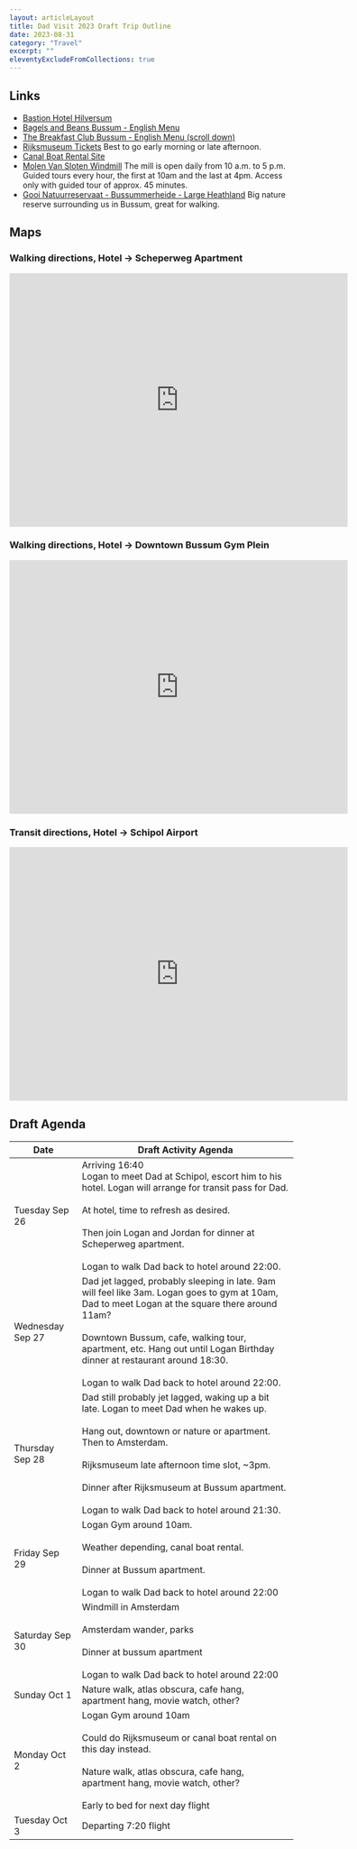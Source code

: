 ```yaml
---
layout: articleLayout
title: Dad Visit 2023 Draft Trip Outline
date: 2023-08-31
category: "Travel"
excerpt: ""
eleventyExcludeFromCollections: true
---
```


## Links

- [Bastion Hotel Hilversum](https://www.bastionhotels.com/nl-nl/hotels/hotel-bussum)
- [Bagels and Beans Bussum - English Menu](https://www.bagelsbeans.nl/nieuw/wp-content/uploads/2023/01/Terrasmenu_2023_Engels.pdf)
- [The Breakfast Club Bussum - English Menu (scroll down)](https://thebreakfastclub.nl/locatie/bussum/)
- [Rijksmuseum Tickets](https://www.tiqets.com/en/amsterdam-attractions-c75061/tickets-for-rijksmuseum-skip-the-ticket-line-p703796/?selected_date=2023-09-28&selected_timeslot_id=4298500) Best to go early morning or late afternoon.
- [Canal Boat Rental Site](https://booking.sloepdelen.nl/en/book/where-when?location=12&date=2023-09-29&onlyLocations=1,12,11)
- [Molen Van Sloten Windmill](https://molenvansloten.nl/) The mill is open daily from 10 a.m. to 5 p.m. Guided tours every hour, the first at 10am and the last at 4pm. Access only with guided tour of approx. 45 minutes.
- [Gooi Natuurreservaat - Bussummerheide - Large Heathland](https://gnr.nl/gebieden/bussummerheide/) Big nature reserve surrounding us in Bussum, great for walking.

## Maps

### Walking directions, Hotel -> Scheperweg Apartment

<iframe src="https://www.google.com/maps/embed?pb=!1m28!1m12!1m3!1d2441.7965898689563!2d5.162863413115716!3d52.26523870494225!2m3!1f0!2f0!3f0!3m2!1i1024!2i768!4f13.1!4m13!3e3!4m5!1s0x47c613595d23eda7%3A0xba8d3b36575ff531!2sBastion%20Hotel%20Bussum%20-%20Hilversum%2C%20Struikheiweg%203%2C%201406%20TK%20Bussum!3m2!1d52.2658426!2d5.1623339!4m5!1s0x47c614a0aa6ced49%3A0xa121d3299c173ca8!2sScheperweg%2019%2C%20Bussum!3m2!1d52.2646218!2d5.1685013!5e0!3m2!1sen!2snl!4v1693476883201!5m2!1sen!2snl" width="600" height="450" style="border:0;" allowfullscreen="" loading="lazy" referrerpolicy="no-referrer-when-downgrade"></iframe>

### Walking directions, Hotel -> Downtown Bussum Gym Plein

<iframe src="https://www.google.com/maps/embed?pb=!1m26!1m12!1m3!1d9765.380254364421!2d5.151554280760561!3d52.27343717994416!2m3!1f0!2f0!3f0!3m2!1i1024!2i768!4f13.1!4m11!3e3!4m5!1s0x47c613595d23eda7%3A0xba8d3b36575ff531!2sBastion%20Hotel%20Bussum%20-%20Hilversum%2C%20Struikheiweg%203%2C%201406%20TK%20Bussum!3m2!1d52.2658426!2d5.1623339!4m3!3m2!1d52.274309599999995!2d5.1630666!5e0!3m2!1sen!2snl!4v1693477043843!5m2!1sen!2snl" width="600" height="450" style="border:0;" allowfullscreen="" loading="lazy" referrerpolicy="no-referrer-when-downgrade"></iframe>

### Transit directions, Hotel -> Schipol Airport

<iframe src="https://www.google.com/maps/embed?pb=!1m28!1m12!1m3!1d156114.75841921783!2d4.806534337132807!3d52.31068376242232!2m3!1f0!2f0!3f0!3m2!1i1024!2i768!4f13.1!4m13!3e3!4m5!1s0x47c613595d23eda7%3A0xba8d3b36575ff531!2sBastion%20Hotel%20Bussum%20-%20Hilversum%2C%20Struikheiweg%203%2C%201406%20TK%20Bussum!3m2!1d52.2658426!2d5.1623339!4m5!1s0x47c5e134e0fd162d%3A0xc7d51583f1cef188!2sSchiphol%20(AMS)%2C%20Schiphol!3m2!1d52.3130253!2d4.7724781!5e0!3m2!1sen!2snl!4v1693477536303!5m2!1sen!2snl" width="600" height="450" style="border:0;" allowfullscreen="" loading="lazy" referrerpolicy="no-referrer-when-downgrade"></iframe>

## Draft Agenda

| Date             | Draft Activity Agenda                                                             |
|------------------|--------------------------------------------------------------|
| Tuesday Sep 26   | Arriving 16:40 <br>Logan to meet Dad at Schipol, escort him to his hotel. Logan will arrange for transit pass for Dad. <br><br>At hotel, time to refresh as desired.<br><br>Then join Logan and Jordan for dinner at Scheperweg apartment.<br><br>Logan to walk Dad back to hotel around 22:00. |
| Wednesday Sep 27 | Dad jet lagged, probably sleeping in late. 9am will feel like 3am. Logan goes to gym at 10am, Dad to meet Logan at the square there around 11am? <br><br>Downtown Bussum, cafe, walking tour, apartment, etc. Hang out until Logan Birthday dinner at restaurant around 18:30.<br><br>Logan to walk Dad back to hotel around 22:00. |
| Thursday Sep 28  | Dad still probably jet lagged, waking up a bit late. Logan to meet Dad when he wakes up.<br><br>Hang out, downtown or nature or apartment. Then to Amsterdam.<br><br>Rijksmuseum late afternoon time slot, ~3pm.<br><br>Dinner after Rijksmuseum at Bussum apartment.<br><br>Logan to walk Dad back to hotel around 21:30. |
| Friday Sep 29    | Logan Gym around 10am.<br><br>Weather depending, canal boat rental.<br><br>Dinner at Bussum apartment.<br><br>Logan to walk Dad back to hotel around 22:00 |
| Saturday Sep 30  | Windmill in Amsterdam<br><br>Amsterdam wander, parks<br><br>Dinner at bussum apartment<br><br>Logan to walk Dad back to hotel around 22:00<br> |
| Sunday Oct 1     | Nature walk, atlas obscura, cafe hang, apartment hang, movie watch, other?  |
| Monday Oct 2     | Logan Gym around 10am<br><br>Could do Rijksmuseum or canal boat rental on this day instead.<br><br>Nature walk, atlas obscura, cafe hang, apartment hang, movie watch, other? <br><br>Early to bed for next day flight |
| Tuesday Oct 3    | Departing 7:20 flight                                        |


